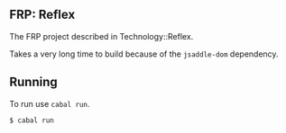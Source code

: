 ## FRP: Reflex
The FRP project described in Technology::Reflex.

Takes a very long time to build because of the `jsaddle-dom` dependency.

## Running

To run use `cabal run`.
```
$ cabal run
``` 
